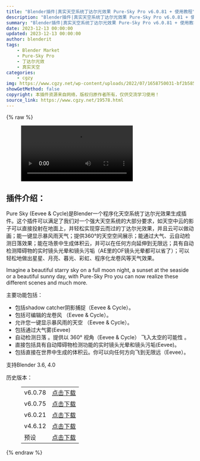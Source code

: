 ```yaml
---
title: "Blender插件|真实天空系统丁达尔光效果 Pure-Sky Pro v6.0.81 + 使用教程"
description: "Blender插件|真实天空系统丁达尔光效果 Pure-Sky Pro v6.0.81 + 使用教程"
summary: "Blender插件|真实天空系统丁达尔光效果 Pure-Sky Pro v6.0.81 + 使用教程"
date: 2023-12-13 00:00:00
updated: 2023-12-13 00:00:00
author: blenderit
tags: 
    - Blender Market
    - Pure-Sky Pro
    - 丁达尔光效
    - 真实天空
categories:
    - cgzy
img: https://www.cgzy.net/wp-content/uploads/2022/07/1658750031-bf2b585aaeb7a04.jpg
showGetMethod: false
copyright: 本插件资源来自网络，版权归原作者所有，仅供交流学习使用！
source_link: https://www.cgzy.net/19578.html
---
```


{% raw %}
<figure class="wp-block-video aligncenter"><video controls src="https://cloud.video.taobao.com/play/u/717183932/p/1/e/6/t/1/396952805650.mp4"></video></figure><div class="wp-block-pandastudio-title"><div class="title_style_01"><h2 id="h2-0">插件介绍：</h2></div></div><p class="is-style-text-indent-2em">Pure Sky (Eevee &amp; Cycle)是Blender一个程序化天空系统丁达尔光效果生成插件。这个插件可以满足了我们对一个强大天空系统的大部分要求，如天空中云的影子可以直接投射在地面上，并轻松实现穿云而过的丁达尔光效果，并且云可以做动画；能一键显示暴风雨天气；提供360°的天空空间展示；能通过大气、云自动检测日落效果；能在场景中生成体积云，并可以在任何方向延伸到无限远；具有自动检测障碍物的实时镜头光晕和镜头污垢（AE里的OF镜头光晕都可以省了）；可以轻松地做出星星、月亮、暮光、彩虹、程序化龙卷风等天气效果。</p><p>Imagine a beautiful starry sky on a full moon night, a sunset at the seaside or a beautiful sunny day, with Pure-Sky Pro you can now realize these different scenes and much more.</p><div class="wp-block-pandastudio-title"><div class="title_style_01"><p>主要功能包括：</p></div></div><ul>
<li>包括shadow catcher阴影捕捉（Eevee &amp; Cycle）。</li>



<li>包括可编辑的龙卷风 （Eevee &amp; Cycle）。</li>



<li>允许您一键显示暴风雨的天空 （Eevee &amp; Cycle）。</li>



<li>包括通过大气雾(Eevee)</li>



<li>自动检测日落 。提供以 360° 视角（Eevee &amp; Cycle） 飞入太空的可能性 。</li>



<li>直接包括具有自动障碍物检测功能的实时镜头光晕和镜头污垢(Eevee)。</li>



<li>包括直接在世界中生成的体积云。你可以向任何方向飞到无限远（Eevee）。</li>
</ul><div class="wp-block-pandastudio-tips"><div class="tip success "><p>支持Blender 3.6, 4.0</p>
</div></div><div class="wp-block-pandastudio-title"><div class="title_style_01"><p>历史版本：</p></div></div><figure class="wp-block-table has-medium-font-size"><table><tbody><tr><td>v6.0.78</td><td><a href="https://www.cgzy.net/go?_=fd4fb8d407aHR0cHM6Ly9wYW4uYmFpZHUuY29tL3MvMUVlMWxrR2puQWQ4cEU4amlISFJFUkE%2FcHdkPWJiYXE%3D" target="_blank">点击下载</a></td></tr><tr><td>v6.0.75</td><td><a href="https://www.cgzy.net/go?_=919e71df92aHR0cHM6Ly9wYW4uYmFpZHUuY29tL3MvMUFUX2diRVkydU56LXFDV2JjY1BUcHc%2FcHdkPWdnbXE%3D" target="_blank" rel="noreferrer noopener">点击下载</a></td></tr><tr><td>v6.0.21</td><td><a href="https://www.cgzy.net/go?_=d153a2495daHR0cHM6Ly9wYW4uYmFpZHUuY29tL3MvMTY2WUZlOV9vZDYyMVpZMTdyMVQ0QVE%2FcHdkPXY1dmI%3D" target="_blank">点击下载</a></td></tr><tr><td>v4.6.12</td><td><a href="https://www.cgzy.net/go?_=9f367ffc56aHR0cHM6Ly9wYW4uYmFpZHUuY29tL3MvMWpraUotUVJRWHR3cWhJZm5OYm4wZEE%2FcHdkPXRsb3g%3D" target="_blank">点击下载</a></td></tr><tr><td>预设</td><td><a href="https://www.cgzy.net/go?_=34e9703075aHR0cHM6Ly9wYW4uYmFpZHUuY29tL3MvMW01OEtPc3RMWTNaYnJOY0lHTEFVcXc%2FcHdkPXgybTY%3D" target="_blank">点击下载</a></td></tr></tbody></table></figure>
<div style="display: none">cgzy</div>
{% endraw %}